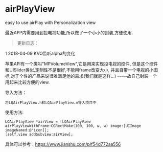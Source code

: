 # airPlayView
easy to use airPlay with Personalization view

最近APP内需要用到投电视功能,所以做了一个小小的封装,方便使用.

>更新日志：

1  2018-04-09 KVO监听alpha的变化

苹果API有一个类叫"MPVolumeView",它是用来实现投电视的控件,
但是这个控件和UISlider类似,定制性不是很好,不能用frame改变大小,
并且自带一个电视的小图标,对于个性的产品来说很难满足他的需求(我们就是这样...)
-----故自己封装一个用起来比较方便的view.

导入方法：

    将LQAirPlayView.h和LQAirPlayView.m导入项目中

使用方法:

    LQAirPlayView *airView = [LQAirPlayView airPlayViewWithFrame:CGRectMake(100, 100, w, w) image:[UIImage imageNamed:@"icon]];
    [self.view addSubview:airView];

具体可以参考：https://www.jianshu.com/p/f54d772aa556
